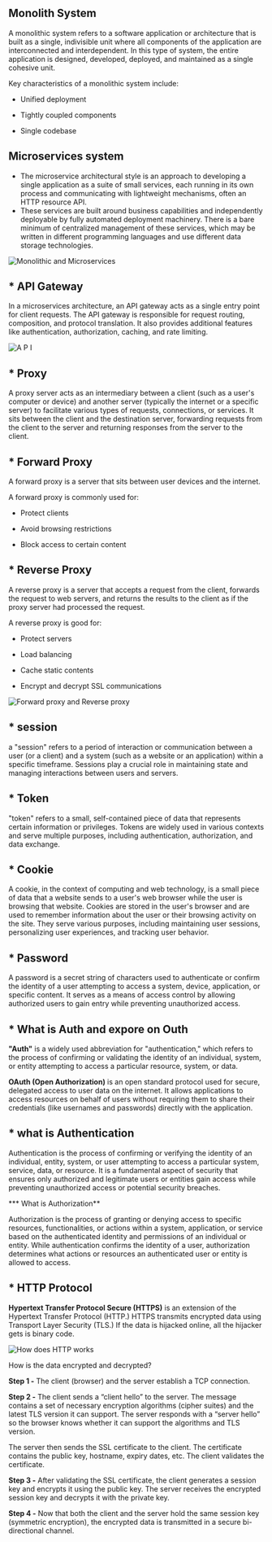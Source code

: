 ## Monolith System

A monolithic system refers to a software application or architecture that is built as a single, indivisible unit where all components of the application are interconnected and interdependent. In this type of system, the entire application is designed, developed, deployed, and maintained as a single cohesive unit.

Key characteristics of a monolithic system include:

* Unified deployment 

* Tightly coupled components 

* Single codebase 

## Microservices system

* The microservice architectural style is an approach to developing a single application as a suite of small services, each running in its own process and communicating with lightweight mechanisms, often an HTTP resource API. 
* These services are built around business capabilities and independently deployable by fully automated deployment machinery. There is a bare minimum of centralized management of these services, which may be written in different programming languages and use different data storage technologies. 

![Monolithic and Microservices](https://substackcdn.com/image/fetch/f_auto,q_auto:good,fl_progressive:steep/https%3A%2F%2Fbucketeer-e05bbc84-baa3-437e-9518-adb32be77984.s3.amazonaws.com%2Fpublic%2Fimages%2F65f6ee2e-9538-478f-b08d-0c388c325d7a_3058x2002.jpeg)

## * API Gateway 

In a microservices architecture, an API gateway acts as a single entry point for client requests. The API gateway is responsible for request routing, composition, and protocol translation. It also provides additional features like authentication, authorization, caching, and rate limiting.

![A P I](API.png)


## * Proxy 

A proxy server acts as an intermediary between a client (such as a user's computer or device) and another server (typically the internet or a specific server) to facilitate various types of requests, connections, or services. It sits between the client and the destination server, forwarding requests from the client to the server and returning responses from the server to the client.

## * Forward Proxy
A forward proxy is a server that sits between user devices and the internet.

A forward proxy is commonly used for: 

* Protect clients 

* Avoid browsing restrictions 

* Block access to certain content 

## * Reverse Proxy

A reverse proxy is a server that accepts a request from the client, forwards the request to web servers, and returns the results to the client as if the proxy server had processed the request.

A reverse proxy is good for:

* Protect servers 

* Load balancing 

* Cache static contents 

* Encrypt and decrypt SSL communications
  
![Forward proxy and Reverse proxy](https://substackcdn.com/image/fetch/f_auto,q_auto:good,fl_progressive:steep/https%3A%2F%2Fbucketeer-e05bbc84-baa3-437e-9518-adb32be77984.s3.amazonaws.com%2Fpublic%2Fimages%2F257642d6-9742-432b-9ca8-2a866dea04dd_1445x1536.jpeg)

## * session

a "session" refers to a period of interaction or communication between a user (or a client) and a system (such as a website or an application) within a specific timeframe. Sessions play a crucial role in maintaining state and managing interactions between users and servers.

## * Token 

"token" refers to a small, self-contained piece of data that represents certain information or privileges. Tokens are widely used in various contexts and serve multiple purposes, including authentication, authorization, and data exchange.

## * Cookie

A cookie, in the context of computing and web technology, is a small piece of data that a website sends to a user's web browser while the user is browsing that website. Cookies are stored in the user's browser and are used to remember information about the user or their browsing activity on the site. They serve various purposes, including maintaining user sessions, personalizing user experiences, and tracking user behavior.

## * Password

A password is a secret string of characters used to authenticate or confirm the identity of a user attempting to access a system, device, application, or specific content. It serves as a means of access control by allowing authorized users to gain entry while preventing unauthorized access.

## * What is Auth and expore on Outh 

**"Auth"** is a widely used abbreviation for "authentication," which refers to the process of confirming or validating the identity of an individual, system, or entity attempting to access a particular resource, system, or data.

**OAuth (Open Authorization)** is an open standard protocol used for secure, delegated access to user data on the internet. It allows applications to access resources on behalf of users without requiring them to share their credentials (like usernames and passwords) directly with the application.

## * what is Authentication 

Authentication is the process of confirming or verifying the identity of an individual, entity, system, or user attempting to access a particular system, service, data, or resource. It is a fundamental aspect of security that ensures only authorized and legitimate users or entities gain access while preventing unauthorized access or potential security breaches.

*** What is Authorization**

Authorization is the process of granting or denying access to specific resources, functionalities, or actions within a system, application, or service based on the authenticated identity and permissions of an individual or entity. While authentication confirms the identity of a user, authorization determines what actions or resources an authenticated user or entity is allowed to access.

## * HTTP Protocol 

**Hypertext Transfer Protocol Secure (HTTPS)** is an extension of the Hypertext Transfer Protocol (HTTP.) HTTPS transmits encrypted data using Transport Layer Security (TLS.) If the data is hijacked online, all the hijacker gets is binary code.

![How does HTTP works](https://substackcdn.com/image/fetch/f_auto,q_auto:good,fl_progressive:steep/https%3A%2F%2Fbucketeer-e05bbc84-baa3-437e-9518-adb32be77984.s3.amazonaws.com%2Fpublic%2Fimages%2F0e18db0d-f511-4f85-bb58-388fce70d42e_2631x2103.png)

How is the data encrypted and decrypted?

**Step 1 -** The client (browser) and the server establish a TCP connection.

**Step 2 -** The client sends a “client hello” to the server. The message contains a set of necessary encryption algorithms (cipher suites) and the latest TLS version it can support. The server responds with a “server hello” so the browser knows whether it can support the algorithms and TLS version.

The server then sends the SSL certificate to the client. The certificate contains the public key, hostname, expiry dates, etc. The client validates the certificate. 

**Step 3 -** After validating the SSL certificate, the client generates a session key and encrypts it using the public key. The server receives the encrypted session key and decrypts it with the private key. 

**Step 4 -** Now that both the client and the server hold the same session key (symmetric encryption), the encrypted data is transmitted in a secure bi-directional channel.

